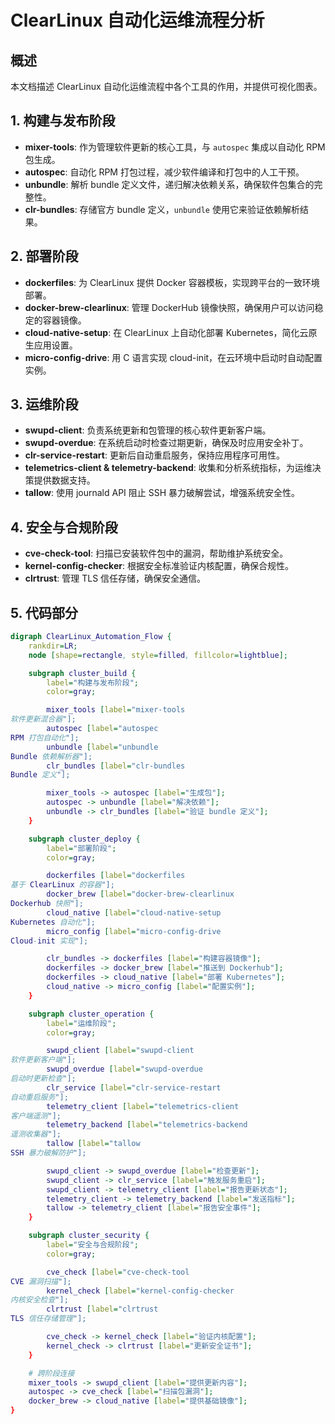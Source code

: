 # ClearLinux 自动化运维流程分析

## 概述

本文档描述 ClearLinux 自动化运维流程中各个工具的作用，并提供可视化图表。

## 1. 构建与发布阶段

- **mixer-tools**: 作为管理软件更新的核心工具，与 `autospec` 集成以自动化 RPM 包生成。
- **autospec**: 自动化 RPM 打包过程，减少软件编译和打包中的人工干预。
- **unbundle**: 解析 bundle 定义文件，递归解决依赖关系，确保软件包集合的完整性。
- **clr-bundles**: 存储官方 bundle 定义，`unbundle` 使用它来验证依赖解析结果。

## 2. 部署阶段

- **dockerfiles**: 为 ClearLinux 提供 Docker 容器模板，实现跨平台的一致环境部署。
- **docker-brew-clearlinux**: 管理 DockerHub 镜像快照，确保用户可以访问稳定的容器镜像。
- **cloud-native-setup**: 在 ClearLinux 上自动化部署 Kubernetes，简化云原生应用设置。
- **micro-config-drive**: 用 C 语言实现 cloud-init，在云环境中启动时自动配置实例。

## 3. 运维阶段

- **swupd-client**: 负责系统更新和包管理的核心软件更新客户端。
- **swupd-overdue**: 在系统启动时检查过期更新，确保及时应用安全补丁。
- **clr-service-restart**: 更新后自动重启服务，保持应用程序可用性。
- **telemetrics-client & telemetry-backend**: 收集和分析系统指标，为运维决策提供数据支持。
- **tallow**: 使用 journald API 阻止 SSH 暴力破解尝试，增强系统安全性。

## 4. 安全与合规阶段

- **cve-check-tool**: 扫描已安装软件包中的漏洞，帮助维护系统安全。
- **kernel-config-checker**: 根据安全标准验证内核配置，确保合规性。
- **clrtrust**: 管理 TLS 信任存储，确保安全通信。

## 5. 代码部分

```dot
digraph ClearLinux_Automation_Flow {
    rankdir=LR;
    node [shape=rectangle, style=filled, fillcolor=lightblue];

    subgraph cluster_build {
        label="构建与发布阶段";
        color=gray;

        mixer_tools [label="mixer-tools
软件更新混合器"];
        autospec [label="autospec
RPM 打包自动化"];
        unbundle [label="unbundle
Bundle 依赖解析器"];
        clr_bundles [label="clr-bundles
Bundle 定义"];

        mixer_tools -> autospec [label="生成包"];
        autospec -> unbundle [label="解决依赖"];
        unbundle -> clr_bundles [label="验证 bundle 定义"];
    }

    subgraph cluster_deploy {
        label="部署阶段";
        color=gray;

        dockerfiles [label="dockerfiles
基于 ClearLinux 的容器"];
        docker_brew [label="docker-brew-clearlinux
Dockerhub 快照"];
        cloud_native [label="cloud-native-setup
Kubernetes 自动化"];
        micro_config [label="micro-config-drive
Cloud-init 实现"];

        clr_bundles -> dockerfiles [label="构建容器镜像"];
        dockerfiles -> docker_brew [label="推送到 Dockerhub"];
        dockerfiles -> cloud_native [label="部署 Kubernetes"];
        cloud_native -> micro_config [label="配置实例"];
    }

    subgraph cluster_operation {
        label="运维阶段";
        color=gray;

        swupd_client [label="swupd-client
软件更新客户端"];
        swupd_overdue [label="swupd-overdue
启动时更新检查"];
        clr_service [label="clr-service-restart
自动重启服务"];
        telemetry_client [label="telemetrics-client
客户端遥测"];
        telemetry_backend [label="telemetrics-backend
遥测收集器"];
        tallow [label="tallow
SSH 暴力破解防护"];

        swupd_client -> swupd_overdue [label="检查更新"];
        swupd_client -> clr_service [label="触发服务重启"];
        swupd_client -> telemetry_client [label="报告更新状态"];
        telemetry_client -> telemetry_backend [label="发送指标"];
        tallow -> telemetry_client [label="报告安全事件"];
    }

    subgraph cluster_security {
        label="安全与合规阶段";
        color=gray;

        cve_check [label="cve-check-tool
CVE 漏洞扫描"];
        kernel_check [label="kernel-config-checker
内核安全检查"];
        clrtrust [label="clrtrust
TLS 信任存储管理"];

        cve_check -> kernel_check [label="验证内核配置"];
        kernel_check -> clrtrust [label="更新安全证书"];
    }

    # 跨阶段连接
    mixer_tools -> swupd_client [label="提供更新内容"];
    autospec -> cve_check [label="扫描包漏洞"];
    docker_brew -> cloud_native [label="提供基础镜像"];
}
```
